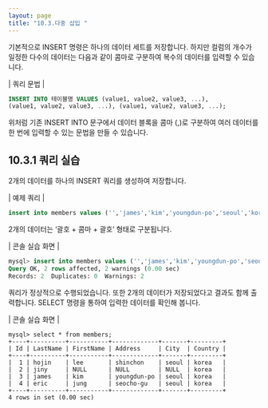```yaml
---
layout: page
title: "10.3.다중 삽입 "
--- 
```

기본적으로 INSERT 명령은 하나의 데이터 세트를 저장합니다. 하지만 컬럼의 개수가 일정한 다수의 데이터는 다음과 같이 콤마로 구분하여 복수의 데이터를 입력할 수 있습니다.

| 쿼리 문법 | 
```sql
INSERT INTO 테이블명 VALUES (value1, value2, value3, ...),
(value1, value2, value3, ...), (value1, value2, value3, ...);

```

위처럼 기존 INSERT INTO 문구에서 데이터 블록을 콤마 (,)로 구분하여 여러 데이터를 한 번에 입력할 수 있는 문법을 만들 수 있습니다.  


## 10.3.1 쿼리 실습 
2개의 데이터를 하나의 INSERT 쿼리를 생성하여 저장합니다.  

| 예제 쿼리 | 
```sql
insert into members values ('','james','kim','youngdun-po','seoul','korea'), ('','eric','jung','seocho-gu','seoul','korea');
```

2개의 데이터는 ‘괄호 + 콤마 + 괄호’ 형태로 구분됩니다.  

| 콘솔 실습 화면 | 
```sql
mysql> insert into members values ('','james','kim','youngdun-po','seoul','korea'), ('','eric','jung','seocho-gu','seoul','korea');
Query OK, 2 rows affected, 2 warnings (0.00 sec)
Records: 2  Duplicates: 0  Warnings: 2

```

쿼리가 정상적으로 수행되었습니다. 또한 2개의 데이터가 저장되었다고 결과도 함께 출력합니다. SELECT 명령을 통하여 입력한 데이터를 확인해 봅니다.  

| 콘솔 실습 화면 | 
```
mysql> select * from members;
+----+----------+-----------+-------------+-------+---------+
| Id | LastName | FirstName | Address     | City  | Country |
+----+----------+-----------+-------------+-------+---------+
|  1 | hojin    | lee       | shinchon    | seoul | korea   |
|  2 | jiny     | NULL      | NULL        | NULL  | korea   |
|  3 | james    | kim       | youngdun-po | seoul | korea   |
|  4 | eric     | jung      | seocho-gu   | seoul | korea   |
+----+----------+-----------+-------------+-------+---------+
4 rows in set (0.00 sec)

```